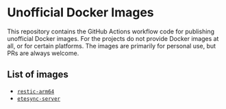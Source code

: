 # Unofficial Docker Images

This repository contains the GitHub Actions workflow code for publishing unofficial Docker images. For the projects do not provide Docker images at all, or for certain platforms. The images are primarily for personal use, but PRs are always welcome.

## List of images

- [`restic-arm64`](./restic-arm64)
- [`etesync-server`](./etesync-server)
